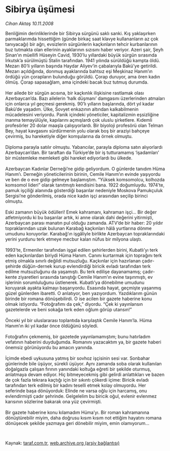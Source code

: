 # Sibirya üşümesi

*Cihan Aktaş 10.11.2008*

<div class="taraf_structure_2col_1zq">
<div class="margen_n">



 <p>Benliğimin derinliklerinde bir Sibirya sürgünü saklı sanki. Kış yaklaşırken parmaklarımda hissettiğim (günde birkaç saat klavye kullananların az çok tanıyacağı) bir ağrı, evsizlerin sürgünlerin kaçkınların tehcir kurbanlarının buz tutmakta olan ellerinin ayaklarının sızısını haber veriyor. Azeri şair, Şeyh Sinan’ın müellifi Hüseyin Cavid, 1930’lu yıllardaki büyük sürgün sırasında İrkutsk’a sürülmüştü Stalin tarafından. 1941 yılında sürüldüğü kampta öldü. Mezarı 80’li yılların başında Haydar Aliyev’in çabalarıyla Bakü’ye getirildi. Mezarı açıldığında, donmuş ayaklarında bahtsız eşi Meşkinaz Hanım’ın ördüğü yün çorapların bulunduğu görüldü. Çorap duruyor, ama ören kadın ölmüş. Çorap sapasağlam, ama içindeki bacak buz tutmuş durumda. <br/><br/>Her ailede bir sürgün acısına, bir kaçkınlık ilişkisine rastlamak olası Azerbaycan’da. Bazı ailelerin ‘halk düşmanı’ damgasını üzerlerinden atmaları için onlarca yıl geçmesi gerekmiş. 90’lı yılların başlarında, dört yıl kadar Bakü’de yaşadım. Ülke, Sovyet enkazının altından kalkabilmenin mücadelesini veriyordu. Panik içindeki yöneticiler, kapitalizmin eşsizliğine inanma temayülüyle, kapılarını açmışlardı çok uluslu şirketlere. Kıdemli profesörler 20 dolar maaşla çalışıyorlardı. Bir biyoloji profesörü olan Telman Bey, hayat kavgasını sürdürmenin yolu olarak boş bir araziyi bahçeye çevirmiş, bu hareketiyle diğer komşularına da örnek olmuştu. <br/><br/>Diploma parayla satılır olmuştu. Yabancılar, parayla diploma satın alıyorlardı Azerbaycan’dan. Bir taraftan da Türkiye’de bir iş tutturamamış ‘işadamları’ bir müstemleke memleketi gibi hareket ediyorlardı bu ülkede. <br/><br/>Azerbaycan Kadınlar Derneği’ne gidip geliyordum. O günlerde tanıdım Hüma Hanım’ı. Derneğin yöneticilerinin birinin, Cemile Hanım’ın evinde yaşıyordu ve ben de o eve gidip gelmeye başlamıştım. “Yüksek komsomolcu, kolhozda komsomol lideri” olarak tanıtmıştı kendisini bana. 1922 doğumluydu. 1974’te, pamuk işçiliği alanında gösterdiği başarılar nedeniyle Moskova Pamukçuluk Sergisi’ne gönderilmiş, orada nice kadın işçi arasından seçilip birinci olmuştu. <br/><br/>Eski zamanın büyük ödülleri! Emek kahramanı, kahraman işçi... Bir değer atfetmiyordu ki bu başarılar artık, ki anne olarak dahi değerini yitirmişti, Azerbaycan parası manatın pul olduğu zamanda. ATV’de bir haber: 20 yıldır topraklarından uzak bulunan Karabağ kaçkınları hâlâ yurtlarına dönme umudunu koruyorlar. Karabağ’ın işgâliyle birlikte Azerbaycan topraklarındaki yerini yurdunu terk etmeye mecbur kalan nüfus bir milyona ulaştı. <br/><br/>1993’te, Ermeniler tarafından işgal edilen şehirlerden birini, Kubatlı’yı terk eden kaçkınlardan biriydi Hüma Hanım. Canını kurtarmak için toprağını terk etmiş olmakla sınırlı değildi mutsuzluğu. Kaçkınlar için hazırlanan çadır-şehirde düğün-dernek kurup evlendirdiği biricik evladı tarafından terk edilme mutsuzluğunu da yaşamıştı. Bu terk edilişe dayanamamış; çadır-kente ziyaretleri sırasında tanıştığı Cemile Hanım’ın evine taşınmıştı, ev işlerinin sorumluluğunu üstlenerek. Kubatlı’ya dönebilme umudunu koruyarak ayakta kalmayı başarıyordu. Esasında hayat, geçmişte yaşanmış güzel günlerden ibaretti. O anlatıyor, ben yazıyordum. Yazdıklarım günün birinde bir romana dönüşebilirdi. O ise acilen bir gazete haberine konu olmak istiyordu. “Fotoğrafımı da çek,” diyordu. “Çek ki yayınlansın gazetelerde ve beni sokağa terk eden oğlum görüp utansın!” <br/><br/>Önceki yıl bir uluslararası toplantıda karşılaştık Cemile Hanım’la. Hüma Hanım’ın iki yıl kadar önce öldüğünü söyledi. <br/><br/>Fotoğrafını çekmemiş, bir gazetede yayınlamamıştım; bunu hatırladım vefatının haberini duyduğumda. Romanını yazacaktım ya, bir gazete haberi önemsiz görünüyordu bu amacın yanında. <br/><br/>İçimde ebedi uykusuna yatmış bir sovhoz işçisinin sesi var. Sonbahar günlerinde bile üşüyor, sürekli üşüyor. Aynı zamanda soba olarak kullanılan doğalgazla çalışan fırının yanındaki koltuğa eğreti bir şekilde oturmuş, anlatmaya devam ediyor. Hiç bitmeyecekmiş gibi gelirdi anlattıkları ve bazen de çok fazla tekrara kaçtığı için bir sıkıntı çökerdi içime: Biricik evladı tarafından terk edilmiş bir kadını teselli etmek kolay olmuyordu. Her seferinde başa dönüyorduk: Elinde ne varsa oğlu için harcamış, onu evlendirmişti çadır şehrinde. Gelgelelim bu biricik oğul, evlenir evlenmez karısının sözlerine bakarak ona yüz çevirmişti. <br/><br/>Bir gazete haberine konu kılamadım Hüma’yı. Bir roman kahramanına dönüştürebilir miyim, daha doğrusu kısım kısım not ettiğim hayatını romana dönüşecek şekilde yazmaya geri dönebilir miyim, emin olamıyorum...</p>

<br/>


<div id="taraf_not">
</div>

</div>


</div>

Kaynak: [taraf.com.tr](http://www.taraf.com.tr:80/makale/2610.htm), [web.archive.org (arşiv bağlantısı)](http://web.archive.org/web/20081219011016/http://www.taraf.com.tr:80/makale/2610.htm)
